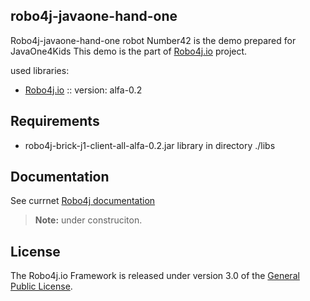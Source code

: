 ## robo4j-javaone-hand-one
Robo4j-javaone-hand-one robot Number42 is the demo 
prepared for JavaOne4Kids
This demo is the part of [Robo4j.io][] project. 


used libraries:
* [Robo4j.io][] :: version: alfa-0.2

## Requirements
* robo4j-brick-j1-client-all-alfa-0.2.jar library in directory ./libs

## Documentation
See currnet [Robo4j documentation][]
> **Note:** under construciton.

## License
The Robo4j.io Framework is released under version 3.0 of the [General Public License][].

[Robo4j.io]: http://www.robo4j.io
[miragemiko blog]: http://www.miroslavkopecky.com
[General Public License]: http://www.gnu.org/licenses/gpl-3.0-standalone.html0
[@robo4j]: https://twitter.com/robo4j
[@miragemiko]: https://twitter.com/miragemiko
[Gradle]: http://gradle.org
[Java JDK 8]: http://www.oracle.com/technetwork/java/javase/downloads
[Git]: http://help.github.com/set-up-git-redirect
[Robo4j documentation]: http://www.robo4j.io/p/documentation.html

